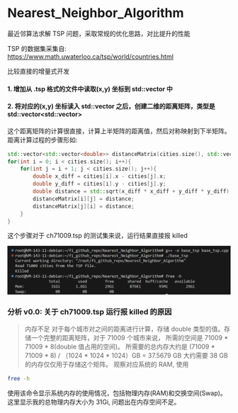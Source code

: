 # Nearest_Neighbor_Algorithm
最近邻算法求解 TSP 问题，采取常规的优化思路，对比提升的性能

TSP 的数据集采集自:
https://www.math.uwaterloo.ca/tsp/world/countries.html

比较直接的增量式开发

#### 1. 增加从 .tsp 格式的文件中读取(x,y) 坐标到 std::vector<City> 中

#### 2. 将对应的(x,y) 坐标读入 std::vector<City> 之后，创建二维的距离矩阵，类型是 std::vector<std::vector<double>>
这个距离矩阵的计算很直接，计算上半矩阵的距离值，然后对称映射到下半矩阵。
距离计算过程的步骤形如:
```cpp
std::vector<std::vector<double>> distanceMatrix(cities.size(), std::vector<double>(cities.size(), 0.0));
for(int i = 0; i < cities.size(); i++){
    for(int j = i + 1; j < cities.size(); j++){
        double x_diff = cities[i].x - cities[j].x;
        double y_diff = cities[i].y - cities[j].y;
        double distance = std::sqrt(x_diff * x_diff + y_diff * y_diff);
        distanceMatrix[i][j] = distance;
        distanceMatrix[j][i] = distance;
    }
}
```
这个步骤对于 ch71009.tsp 的测试集来说，运行结果直接报 killed

![71009.jsp错误](base_error.png)

### 分析 v0.0: 关于 ch71009.tsp 运行报 killed 的原因
> 内存不足
对于每个城市对之间的距离进行计算，存储 double 类型的值。存储一个完整的距离矩阵，对于 71009 个城市来说，
所需的空间是 71009 * 71009 * 8(double 值占用的空间)。
所需要的总内存大约是 (71009 * 71009 * 8) / （1024 * 1024 * 1024）GB = 37.5679 GB
大约需要 38 GB 的内存仅仅用于存储这个矩阵。
观察对应系统的 RAM, 使用
```bash
free -h
```
使用该命令显示系统内存的使用情况，包括物理内存(RAM)和交换空间(Swap)。
这里显示我的总物理内存大小为 31Gi, 问题出在内存空间不足。